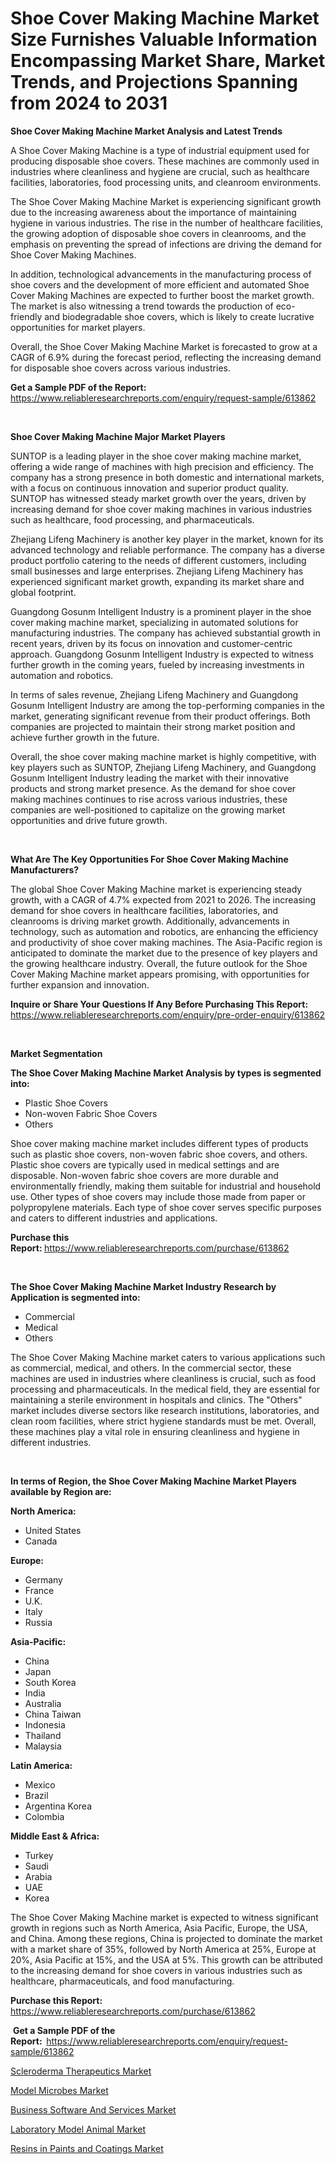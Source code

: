 <p><h1>Shoe Cover Making Machine Market Size Furnishes Valuable Information Encompassing Market Share, Market Trends, and Projections Spanning from 2024 to 2031</h1></p><p><strong>Shoe Cover Making Machine Market Analysis and Latest Trends</strong></p>
<p><p>A Shoe Cover Making Machine is a type of industrial equipment used for producing disposable shoe covers. These machines are commonly used in industries where cleanliness and hygiene are crucial, such as healthcare facilities, laboratories, food processing units, and cleanroom environments.</p><p>The Shoe Cover Making Machine Market is experiencing significant growth due to the increasing awareness about the importance of maintaining hygiene in various industries. The rise in the number of healthcare facilities, the growing adoption of disposable shoe covers in cleanrooms, and the emphasis on preventing the spread of infections are driving the demand for Shoe Cover Making Machines.</p><p>In addition, technological advancements in the manufacturing process of shoe covers and the development of more efficient and automated Shoe Cover Making Machines are expected to further boost the market growth. The market is also witnessing a trend towards the production of eco-friendly and biodegradable shoe covers, which is likely to create lucrative opportunities for market players.</p><p>Overall, the Shoe Cover Making Machine Market is forecasted to grow at a CAGR of 6.9% during the forecast period, reflecting the increasing demand for disposable shoe covers across various industries.</p></p>
<p><strong>Get a Sample PDF of the Report:&nbsp;</strong> <a href="https://www.reliableresearchreports.com/enquiry/request-sample/613862">https://www.reliableresearchreports.com/enquiry/request-sample/613862</a></p>
<p>&nbsp;</p>
<p><strong>Shoe Cover Making Machine Major Market Players</strong></p>
<p><p>SUNTOP is a leading player in the shoe cover making machine market, offering a wide range of machines with high precision and efficiency. The company has a strong presence in both domestic and international markets, with a focus on continuous innovation and superior product quality. SUNTOP has witnessed steady market growth over the years, driven by increasing demand for shoe cover making machines in various industries such as healthcare, food processing, and pharmaceuticals.</p><p>Zhejiang Lifeng Machinery is another key player in the market, known for its advanced technology and reliable performance. The company has a diverse product portfolio catering to the needs of different customers, including small businesses and large enterprises. Zhejiang Lifeng Machinery has experienced significant market growth, expanding its market share and global footprint.</p><p>Guangdong Gosunm Intelligent Industry is a prominent player in the shoe cover making machine market, specializing in automated solutions for manufacturing industries. The company has achieved substantial growth in recent years, driven by its focus on innovation and customer-centric approach. Guangdong Gosunm Intelligent Industry is expected to witness further growth in the coming years, fueled by increasing investments in automation and robotics.</p><p>In terms of sales revenue, Zhejiang Lifeng Machinery and Guangdong Gosunm Intelligent Industry are among the top-performing companies in the market, generating significant revenue from their product offerings. Both companies are projected to maintain their strong market position and achieve further growth in the future.</p><p>Overall, the shoe cover making machine market is highly competitive, with key players such as SUNTOP, Zhejiang Lifeng Machinery, and Guangdong Gosunm Intelligent Industry leading the market with their innovative products and strong market presence. As the demand for shoe cover making machines continues to rise across various industries, these companies are well-positioned to capitalize on the growing market opportunities and drive future growth.</p></p>
<p>&nbsp;</p>
<p><strong>What Are The Key Opportunities For Shoe Cover Making Machine Manufacturers?</strong></p>
<p><p>The global Shoe Cover Making Machine market is experiencing steady growth, with a CAGR of 4.7% expected from 2021 to 2026. The increasing demand for shoe covers in healthcare facilities, laboratories, and cleanrooms is driving market growth. Additionally, advancements in technology, such as automation and robotics, are enhancing the efficiency and productivity of shoe cover making machines. The Asia-Pacific region is anticipated to dominate the market due to the presence of key players and the growing healthcare industry. Overall, the future outlook for the Shoe Cover Making Machine market appears promising, with opportunities for further expansion and innovation.</p></p>
<p><strong>Inquire or Share Your Questions If Any Before Purchasing This Report:</strong> <a href="https://www.reliableresearchreports.com/enquiry/pre-order-enquiry/613862">https://www.reliableresearchreports.com/enquiry/pre-order-enquiry/613862</a></p>
<p>&nbsp;</p>
<p><strong>Market Segmentation</strong></p>
<p><strong>The Shoe Cover Making Machine Market Analysis by types is segmented into:</strong></p>
<p><ul><li>Plastic Shoe Covers</li><li>Non-woven Fabric Shoe Covers</li><li>Others</li></ul></p>
<p><p>Shoe cover making machine market includes different types of products such as plastic shoe covers, non-woven fabric shoe covers, and others. Plastic shoe covers are typically used in medical settings and are disposable. Non-woven fabric shoe covers are more durable and environmentally friendly, making them suitable for industrial and household use. Other types of shoe covers may include those made from paper or polypropylene materials. Each type of shoe cover serves specific purposes and caters to different industries and applications.</p></p>
<p><strong>Purchase this Report:&nbsp;</strong><a href="https://www.reliableresearchreports.com/purchase/613862">https://www.reliableresearchreports.com/purchase/613862</a></p>
<p>&nbsp;</p>
<p><strong>The Shoe Cover Making Machine Market Industry Research by Application is segmented into:</strong></p>
<p><ul><li>Commercial</li><li>Medical</li><li>Others</li></ul></p>
<p><p>The Shoe Cover Making Machine market caters to various applications such as commercial, medical, and others. In the commercial sector, these machines are used in industries where cleanliness is crucial, such as food processing and pharmaceuticals. In the medical field, they are essential for maintaining a sterile environment in hospitals and clinics. The "Others" market includes diverse sectors like research institutions, laboratories, and clean room facilities, where strict hygiene standards must be met. Overall, these machines play a vital role in ensuring cleanliness and hygiene in different industries.</p></p>
<p>&nbsp;</p>
<p><strong>In terms of Region, the Shoe Cover Making Machine Market Players available by Region are:</strong></p>
<p>
    <p> <strong> North America: </strong>
        <ul>
            <li>United States</li>
            <li>Canada</li>
        </ul>
        </p> 
    <p> <strong> Europe: </strong>
        <ul>
            <li>Germany</li>
            <li>France</li>
            <li>U.K.</li>
            <li>Italy</li>
            <li>Russia</li>
        </ul>
        </p> 
    <p> <strong> Asia-Pacific: </strong>
        <ul>
            <li>China</li>
            <li>Japan</li>
            <li>South Korea</li>
            <li>India</li>
            <li>Australia</li>
            <li>China Taiwan</li>
            <li>Indonesia</li>
            <li>Thailand</li>
            <li>Malaysia</li>
        </ul>
        </p> 
    <p> <strong> Latin America: </strong>
        <ul>
            <li>Mexico</li>
            <li>Brazil</li>
            <li>Argentina Korea</li>
            <li>Colombia</li>
        </ul>
        </p> 
    <p> <strong> Middle East & Africa: </strong>
        <ul>
            <li>Turkey</li>
            <li>Saudi</li>
            <li>Arabia</li>
            <li>UAE</li>
            <li>Korea</li>
        </ul>
    </p>
    </p>
<p><p>The Shoe Cover Making Machine market is expected to witness significant growth in regions such as North America, Asia Pacific, Europe, the USA, and China. Among these regions, China is projected to dominate the market with a market share of 35%, followed by North America at 25%, Europe at 20%, Asia Pacific at 15%, and the USA at 5%. This growth can be attributed to the increasing demand for shoe covers in various industries such as healthcare, pharmaceuticals, and food manufacturing.</p></p>
<p><strong>Purchase this Report: </strong><a href="https://www.reliableresearchreports.com/purchase/613862">https://www.reliableresearchreports.com/purchase/613862</a></p>
<p>&nbsp;<strong>Get a Sample PDF of the Report:&nbsp;&nbsp;</strong><a href="https://www.reliableresearchreports.com/enquiry/request-sample/613862">https://www.reliableresearchreports.com/enquiry/request-sample/613862</a></p>
<p><strong></strong></p>
<p><p><a href="https://medium.com/@cierrahayes645/scleroderma-therapeutics-market-furnishes-information-on-market-share-market-trends-and-market-8bb4eb244472">Scleroderma Therapeutics Market</a></p><p><a href="https://issuu.com/reportprime-2/docs/model-microbes-market-size-2030.pptx">Model Microbes Market</a></p><p><a href="https://medium.com/@cierrahayes645/business-software-and-services-market-analysis-and-sze-forecasted-for-period-from-2024-to-2031-831a5bd2e215">Business Software And Services Market</a></p><p><a href="https://issuu.com/reportprime-2/docs/laboratory-model-animal-market-size-2030.pptx">Laboratory Model Animal Market</a></p><p><a href="https://github.com/vimar16th/Market-Research-Report-List-3/blob/main/resins-in-paints-and-coatings-market.md">Resins in Paints and Coatings Market</a></p></p>